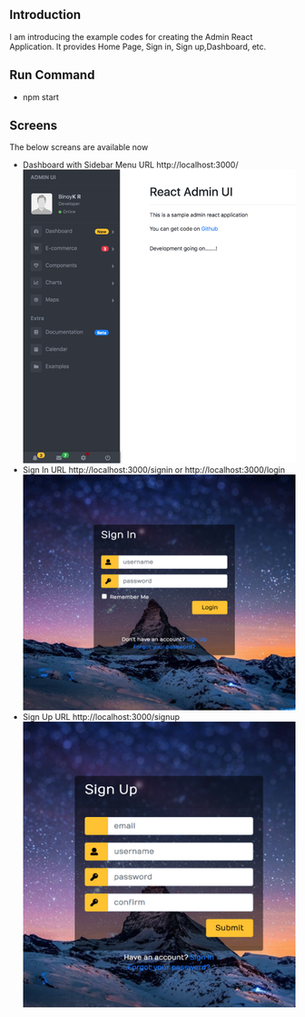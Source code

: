 ## Introduction
I am introducing the example codes for creating the Admin React Application. It provides Home Page, Sign in, Sign up,Dashboard, etc.

## Run Command

* npm start


## Screens
The below screans are available now
* Dashboard with Sidebar Menu URL http://localhost:3000/
![](docs/images/dashboard.png)
* Sign In URL http://localhost:3000/signin or http://localhost:3000/login
![](docs/images/signin.png)
* Sign Up URL http://localhost:3000/signup
![](docs/images/signup.png)



